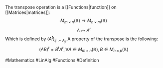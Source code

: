 The transpose operation is a [[Functions|function]] on [[Matrices|matrices]]:
$$
M_{m\times n}(\mathbb{R})\to M_{n\times m}(\mathbb{R})
$$
$$
 A\mapsto A^t
$$
Which is defined by $(A^t)_{ij:=A_{ji}}$
A property of the transpose is the following:
$$
(AB)^{t}=B^{t}A^{t},\,\forall A\in M_{m\times n}(\mathbb{R}),B\in M_{n\times p}(\mathbb{R})
$$

#Mathematics #LinAlg #Functions #Definition 